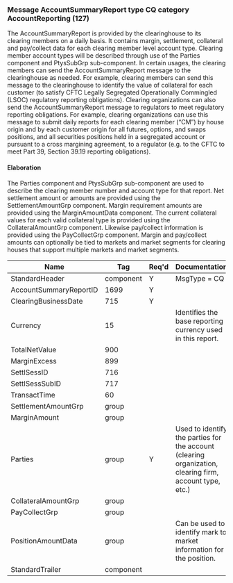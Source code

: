 ### Message AccountSummaryReport type CQ category AccountReporting (127)

The AccountSummaryReport is provided by the clearinghouse to its clearing members on a daily basis. It contains margin, settlement, collateral and pay/collect data for each clearing member level account type. Clearing member account types will be described through use of the Parties component and PtysSubGrp sub-component.
In certain usages, the clearing members can send the AccountSummaryReport message to the clearinghouse as needed. For example, clearing members can send this message to the clearinghouse to identify the value of collateral for each customer (to satisfy CFTC Legally Segregated Operationally Commingled (LSOC) regulatory reporting obligations).
Clearing organizations can also send the AccountSummaryReport message to regulators to meet regulatory reporting obligations. For example, clearing organizations can use this message to submit daily reports for each clearing member (“CM”) by house origin and by each customer origin for all futures, options, and swaps positions, and all securities positions held in a segregated account or pursuant to a cross margining agreement, to a regulator (e.g. to the CFTC to meet Part 39, Section 39.19 reporting obligations).

#### Elaboration

The Parties component and PtysSubGrp sub-component are used to describe the clearing member number and account type for that report. Net settlement amount or amounts are provided using the SettlementAmountGrp component. Margin requirement amounts are provided using the MarginAmountData component.
The current collateral values for each valid collateral type is provided using the CollateralAmountGrp component. Likewise pay/collect information is provided using the PayCollectGrp component. Margin and pay/collect amounts can optionally be tied to markets and market segments for clearing houses that support multiple markets and market segments.

| Name                   | Tag       | Req'd | Documentation                                                                                           |
|------------------------|-----------|----------|---------------------------------------------------------------------------------------------------------|
| StandardHeader         | component |   Y   | MsgType = CQ                                                                                            |
| AccountSummaryReportID | 1699      |   Y   |                                                                                                         |
| ClearingBusinessDate   | 715       |   Y   |                                                                                                         |
| Currency               | 15        |       | Identifies the base reporting currency used in this report.                                             |
| TotalNetValue          | 900       |       |                                                                                                         |
| MarginExcess           | 899       |       |                                                                                                         |
| SettlSessID            | 716       |       |                                                                                                         |
| SettlSessSubID         | 717       |       |                                                                                                         |
| TransactTime           | 60        |       |                                                                                                         |
| SettlementAmountGrp    | group     |       |                                                                                                         |
| MarginAmount           | group     |       |                                                                                                         |
| Parties                | group     |   Y   | Used to identify the parties for the account (clearing organization, clearing firm, account type, etc.) |
| CollateralAmountGrp    | group     |       |                                                                                                         |
| PayCollectGrp          | group     |       |                                                                                                         |
| PositionAmountData     | group     |       | Can be used to identify mark to market information for the position.                                    |
| StandardTrailer        | component |       |                                                                                                         |

